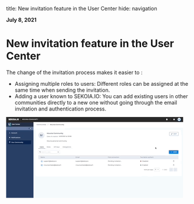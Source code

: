 title: New invitation feature in the User Center
hide: navigation
  
**July 8, 2021**
# New invitation feature in the User Center

The change of the invitation process makes it easier to : 

- Assigning multiple roles to users: Different roles can be assigned at the same time when sending the invitation.
- Adding a user known to SEKOIA.IO: You can add existing users in other communities directly to a new one without going through the email invitation and authentication process.

![Invitation_UC](../assets/Invitation_UC.gif)
